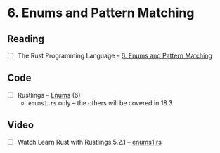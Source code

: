 <!-- markdownlint-disable MD007 -->

# 6. Enums and Pattern Matching

## Reading

- [ ] The Rust Programming Language – [6. Enums and Pattern Matching](https://doc.rust-lang.org/book/ch06-00-enums.html)

## Code

- [ ] Rustlings – [Enums](https://github.com/rust-lang/rustlings/tree/main/exercises/08_enums) (6)
    - `enums1.rs` only – the others will be covered in 18.3

## Video

- [ ] Watch Learn Rust with Rustlings 5.2.1 – [enums1.rs](https://www.youtube.com/watch?v=G3Vr-yswlaU&t=4323s)
